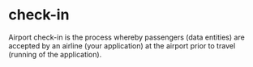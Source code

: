 # check-in

Airport check-in is the process whereby passengers (data entities)
are accepted by an airline (your application) at the airport prior
to travel (running of the application).
